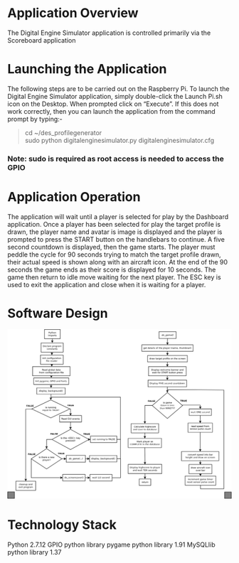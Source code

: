 
# Application Overview
The Digital Engine Simulator application is controlled primarily via the Scoreboard application

# Launching the Application
The following steps are to be carried out on the Raspberry Pi.
To launch the Digital Engine Simulator application, simply double-click the Launch Pi.sh icon on the Desktop.  When prompted click on “Execute”.
If this does not work correctly, then you can launch the application from the command prompt by typing:-<br>
> cd ~/des_profilegenerator <br>
> sudo python digitalenginesimulator.py digitalenginesimulator.cfg
### Note: sudo is required as root access is needed to access the GPIO 

# Application Operation
The application will wait until a player is selected for play by the Dashboard application.
Once a player has been selected for play the target profile is drawn, the player name and avatar is image is displayed and the player is prompted to press the START button on the handlebars to continue.
A five second countdown is displayed, then the game starts.
The player must peddle the cycle for 90 seconds trying to match the target profile drawn, their actual speed is shown along with an aircraft icon.
At the end of the 90 seconds the game ends as their score is displayed for 10 seconds.  The game then return to idle move waiting for the next player.
The ESC key is used to exit the application and close when it is waiting for a player.

# Software Design

<a href="digitalenginesimulator.png" target="_blank"><img src="digitalenginesimulator.png" alt="profile generator design" style="max-width:100%;"></a></p>

# Technology Stack
Python 2.7.12
GPIO python library
pygame python library 1.91
MySQLlib python library 1.37

